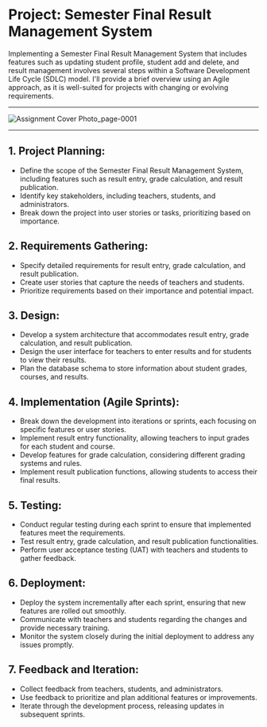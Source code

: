 # Project: Semester Final Result Management System
Implementing a Semester Final Result Management System that includes features such as updating student profile, student add and delete, and result management involves several steps within a Software Development Life Cycle (SDLC) model. I'll provide a brief overview using an Agile approach, as it is well-suited for projects with changing or evolving requirements.
***
![Assignment Cover Photo_page-0001](https://github.com/titucse20/semester_final_result_management/assets/92135409/5069574b-8a00-4428-b289-0e880b7df775)
***
## 1. Project Planning:

* Define the scope of the Semester Final Result Management System, including features such as result entry, grade calculation, and result publication.
* Identify key stakeholders, including teachers, students, and administrators.
* Break down the project into user stories or tasks, prioritizing based on importance.

## 2. Requirements Gathering:

* Specify detailed requirements for result entry, grade calculation, and result publication.
* Create user stories that capture the needs of teachers and students.
* Prioritize requirements based on their importance and potential impact.

## 3. Design:

* Develop a system architecture that accommodates result entry, grade calculation, and result publication.
* Design the user interface for teachers to enter results and for students to view their results.
* Plan the database schema to store information about student grades, courses, and results.

## 4. Implementation (Agile Sprints):

* Break down the development into iterations or sprints, each focusing on specific features or user stories.
* Implement result entry functionality, allowing teachers to input grades for each student and course.
* Develop features for grade calculation, considering different grading systems and rules.
* Implement result publication functions, allowing students to access their final results.

## 5. Testing:

* Conduct regular testing during each sprint to ensure that implemented features meet the requirements.
* Test result entry, grade calculation, and result publication functionalities.
* Perform user acceptance testing (UAT) with teachers and students to gather feedback.

## 6. Deployment:

* Deploy the system incrementally after each sprint, ensuring that new features are rolled out smoothly.
* Communicate with teachers and students regarding the changes and provide necessary training.
* Monitor the system closely during the initial deployment to address any issues promptly.

## 7. Feedback and Iteration:

* Collect feedback from teachers, students, and administrators.
* Use feedback to prioritize and plan additional features or improvements.
* Iterate through the development process, releasing updates in subsequent sprints.
